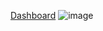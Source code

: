 [Dashboard](https://public.tableau.com/views/01__17398849609510/1_1?:language=en-US&:sid=&:redirect=auth&:display_count=n&:origin=viz_share_link)
![image](https://github.com/user-attachments/assets/69da2232-3729-455e-a5bf-3f705f9d530f)
